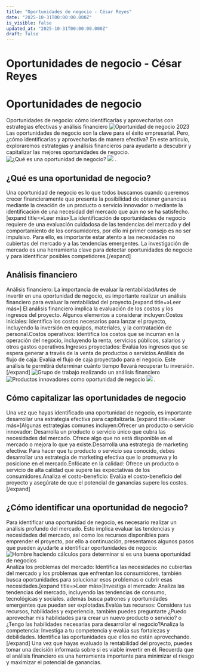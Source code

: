 ```yaml
---
title: "Oportunidades de negocio - César Reyes"
date: "2025-10-31T00:00:00.000Z"
is_visible: false
updated_at: "2025-10-31T00:00:00.000Z"
draft: false
---
```

# Oportunidades de negocio - César Reyes
# Oportunidades de negocio
Oportunidades de negocio: cómo identificarlas y aprovecharlas con estrategias efectivas y análisis financiero
![Oportunidad de negocio 2023](https://cesarreyesjaramillo.com/wp-content/uploads/2023/04/Oportunidad-de-negocio-2023.jpg)
Las oportunidades de negocio son la clave para el éxito empresarial. Pero, ¿cómo identificarlas y aprovecharlas de manera efectiva? En este artículo, exploraremos estrategias y análisis financieros para ayudarte a descubrir y capitalizar las mejores oportunidades de negocio.
![¿Qué es una oportunidad de negocio?](https://cesarreyesjaramillo.com/wp-content/uploads/2023/04/Sin-titulo-560-×-856-px.jpg)
![](https://cesarreyesjaramillo.com/wp-content/uploads/2023/01/frame-about-nikicivi-3.png)
.
## ¿Qué es una oportunidad de negocio?
Una oportunidad de negocio es lo que todos buscamos cuando queremos crecer financieramente que presenta la posibilidad de obtener ganancias mediante la creación de un producto o servicio innovador o mediante la identificación de una necesidad del mercado que aún no se ha satisfecho.[expand title=»Leer más»]La identificación de oportunidades de negocio requiere de una evaluación cuidadosa de las tendencias del mercado y del comportamiento de los consumidores, por ello mi primer consejo es no ser impulsivo. Para ello, es importante estar atento a las necesidades no cubiertas del mercado y a las tendencias emergentes. La investigación de mercado es una herramienta clave para detectar oportunidades de negocio y para identificar posibles competidores.[/expand]
## Análisis financiero
Análisis financiero: La importancia de evaluar la rentabilidadAntes de invertir en una oportunidad de negocio, es importante realizar un análisis financiero para evaluar la rentabilidad del proyecto.[expand title=»Leer más»] El análisis financiero implica la evaluación de los costos y los ingresos del proyecto. Algunos elementos a considerar incluyen:Costos iniciales: Identifica los costos necesarios para lanzar el proyecto, incluyendo la inversión en equipos, materiales, y la contratación de personal.Costos operativos: Identifica los costos que se incurran en la operación del negocio, incluyendo la renta, servicios públicos, salarios y otros gastos operativos.Ingresos proyectados: Evalúa los ingresos que se espera generar a través de la venta de productos o servicios.Análisis de flujo de caja: Evalúa el flujo de caja proyectado para el negocio. Este análisis te permitirá determinar cuánto tiempo llevará recuperar tu inversión.[/expand]
![Grupo de trabajo realizando un análisis financiero](https://cesarreyesjaramillo.com/wp-content/uploads/2023/04/Analisis-financiero.jpg)
![Productos innovadores como oportunidad de negocio](https://cesarreyesjaramillo.com/wp-content/uploads/2023/04/Productos-Innovadores.jpg)
![](https://cesarreyesjaramillo.com/wp-content/uploads/2023/01/frame-about-nikicivi-3.png)
.
## Cómo capitalizar las oportunidades de negocio
Una vez que hayas identificado una oportunidad de negocio, es importante desarrollar una estrategia efectiva para capitalizarla. [expand title=»Leer más»]Algunas estrategias comunes incluyen:Ofrecer un producto o servicio innovador: Desarrolla un producto o servicio único que cubra las necesidades del mercado. Ofrece algo que no está disponible en el mercado o mejora lo que ya existe.Desarrolla una estrategia de marketing efectiva: Para hacer que tu producto o servicio sea conocido, debes desarrollar una estrategia de marketing efectiva que lo promueva y lo posicione en el mercado.Enfócate en la calidad: Ofrece un producto o servicio de alta calidad que supere las expectativas de los consumidores.Analiza el costo-beneficio: Evalúa el costo-beneficio del proyecto y asegúrate de que el potencial de ganancias supere los costos.[/expand]
## ¿Cómo identificar una oportunidad de negocio?
Para identificar una oportunidad de negocio, es necesario realizar un análisis profundo del mercado. Esto implica evaluar las tendencias y necesidades del mercado, así como los recursos disponibles para emprender el proyecto, por ello a continuación, presentamos algunos pasos que pueden ayudarte a identificar oportunidades de negocio:
![Hombre haciendo cálculos para determinar si es una buena oportunidad de negocios](https://cesarreyesjaramillo.com/wp-content/uploads/2023/04/Sin-titulo-560-×-856-px-1.jpg)
Analiza los problemas del mercado: Identifica las necesidades no cubiertas del mercado y los problemas que enfrentan los consumidores, también busca oportunidades para solucionar esos problemas o cubrir esas necesidades.[expand title=»Leer más»]Investiga el mercado: Analiza las tendencias del mercado, incluyendo las tendencias de consumo, tecnológicas y sociales. además busca patrones y oportunidades emergentes que puedan ser explotadas.Evalúa tus recursos: Considera tus recursos, habilidades y experiencia, también puedes preguntarte ¿Puedo aprovechar mis habilidades para crear un nuevo producto o servicio? o ¿Tengo las habilidades necesarias para desarrollar el negocio?Analiza la competencia: Investiga a tu competencia y evalúa sus fortalezas y debilidades. Identifica las oportunidades que ellos no están aprovechando.[/expand]
Una vez que hayas evaluado la rentabilidad del proyecto, puedes tomar una decisión informada sobre si es viable invertir en él. Recuerda que el análisis financiero es una herramienta importante para minimizar el riesgo y maximizar el potencial de ganancias.